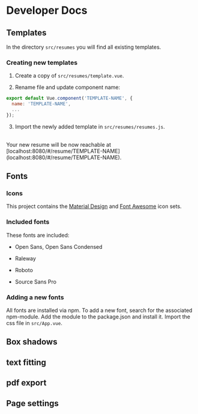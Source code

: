 # Developer Docs

## Templates

In the directory `src/resumes` you will find all existing templates.


### Creating new templates

1. Create a copy of `src/resumes/template.vue`.

2. Rename file and update component name:
```javascript
export default Vue.component('TEMPLATE-NAME', {
  name: 'TEMPLATE-NAME',
  ...
});
```

3. Import the newly added template in `src/resumes/resumes.js`.

<br>
Your new resume will be now reachable at [localhost:8080/#/resume/TEMPLATE-NAME](localhost:8080/#/resume/TEMPLATE-NAME).
<br>


## Fonts

### Icons

This project contains the [Material Design](https://github.com/google/material-design-icons) and [Font Awesome](https://github.com/FortAwesome/Font-Awesome) icon sets.

### Included fonts

These fonts are included:

- Open Sans, Open Sans Condensed

- Raleway

- Roboto

- Source Sans Pro


### Adding a new fonts

All fonts are installed via npm. To add a new font, search for the associated npm-module. Add the module to the package.json and install it. Import the css file in `src/App.vue`.


## Box shadows

## text fitting

## pdf export

## Page settings
